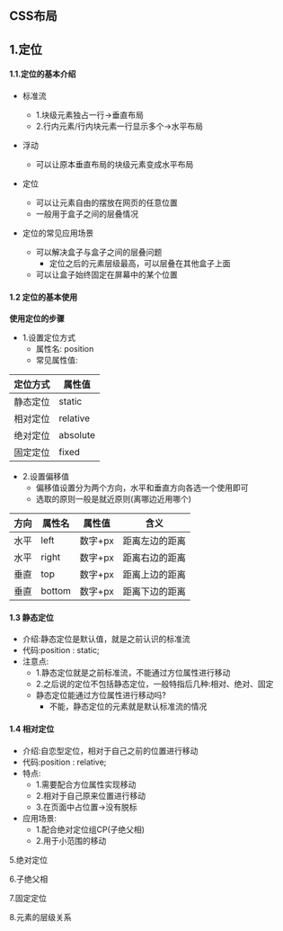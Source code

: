 ## CSS布局

## 1.定位

#### 1.1.定位的基本介绍

- 标准流
  - 1.块级元素独占一行→垂直布局
  - 2.行内元素/行内块元素一行显示多个→水平布局
- 浮动
  - 可以让原本垂直布局的块级元素变成水平布局
- 定位
  - 可以让元素自由的摆放在网页的任意位置
  - 一般用于盒子之间的层叠情况

- 定位的常见应用场景
  - 可以解决盒子与盒子之间的层叠问题
    - 定位之后的元素层级最高，可以层叠在其他盒子上面
  - 可以让盒子始终固定在屏幕中的某个位置

#### 1.2 定位的基本使用

**使用定位的步骤**

- 1.设置定位方式
  - 属性名: position
  - 常见属性值:

| 定位方式 | 属性值   |
| -------- | -------- |
| 静态定位 | static   |
| 相对定位 | relative |
| 绝对定位 | absolute |
| 固定定位 | fixed    |

- 2.设置偏移值
  - 偏移值设置分为两个方向，水平和垂直方向各选一个使用即可
  - 选取的原则一般是就近原则(离哪边近用哪个)

| 方向 | 属性名 | 属性值  | 含义           |
| ---- | ------ | ------- | -------------- |
| 水平 | left   | 数字+px | 距离左边的距离 |
| 水平 | right  | 数字+px | 距离右边的距离 |
| 垂直 | top    | 数字+px | 距离上边的距离 |
| 垂直 | bottom | 数字+px | 距离下边的距离 |

#### 1.3 静态定位

- 介绍:静态定位是默认值，就是之前认识的标准流
- 代码:position : static;
- 注意点:
  - 1.静态定位就是之前标准流，不能通过方位属性进行移动
  - 2.之后说的定位不包括静态定位，一般特指后几种:相对、绝对、固定
  - 静态定位能通过方位属性进行移动吗?
    - 不能，静态定位的元素就是默认标准流的情况

#### 1.4 相对定位

- 介绍:自恋型定位，相对于自己之前的位置进行移动
- 代码:position : relative;
- 特点:
  - 1.需要配合方位属性实现移动
  - 2.相对于自己原来位置进行移动
  - 3.在页面中占位置→没有脱标
- 应用场景:
  - 1.配合绝对定位组CP(子绝父相)
  - 2.用于小范围的移动





5.绝对定位

6.子绝父相

7.固定定位

8.元素的层级关系